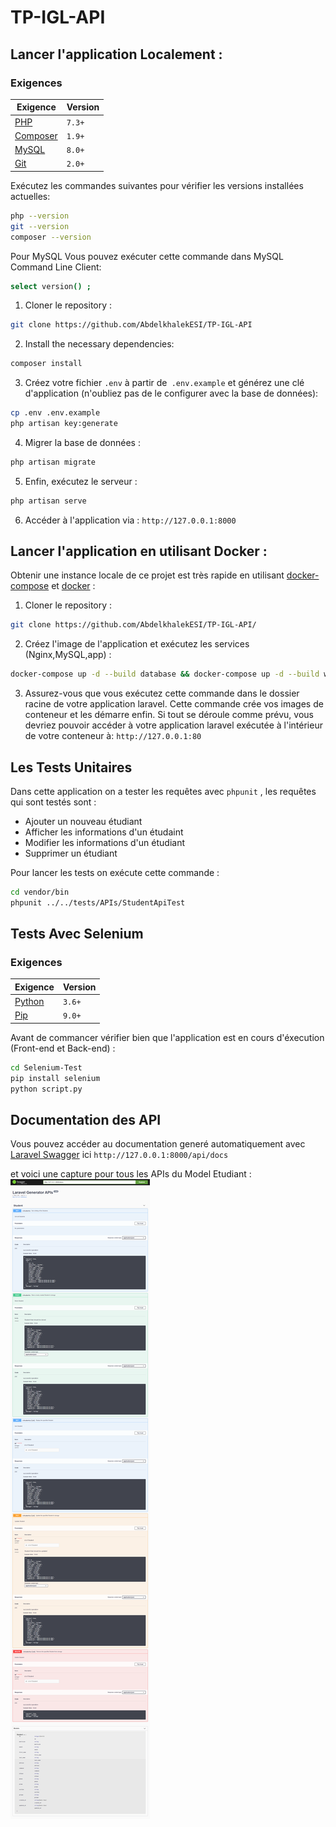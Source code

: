 # TP-IGL-API 

## Lancer l'application Localement : 

### Exigences 
| Exigence                                 | Version |
| ------------------------------------------- | ------- |
| [PHP](https://www.php.net)                | `7.3+`  |
| [Composer](https://getcomposer.org) | `1.9+`  |
| [MySQL](https://www.mysql.com) | `8.0+`  |
| [Git](https://git-scm.com/downloads) | `2.0+`  |

Exécutez les commandes suivantes pour vérifier les versions installées actuelles:

```bash
php --version
git --version
composer --version
```

Pour MySQL Vous pouvez exécuter cette commande dans MySQL Command Line Client:

```bash
select version() ;
```

1. Cloner le repository :

```bash
git clone https://github.com/AbdelkhalekESI/TP-IGL-API
```

2. Install the necessary dependencies:

```bash
composer install
```

3. Créez votre fichier `.env` à partir de` .env.example` et générez une clé d'application (n'oubliez pas de le configurer avec la base de données):

```bash
cp .env .env.example
php artisan key:generate  
```

4. Migrer la base de données :
```bash
php artisan migrate 
```

5. Enfin, exécutez le serveur :

```bash
php artisan serve
```

6. Accéder à l'application via : `http://127.0.0.1:8000`

## Lancer l'application en utilisant Docker : 

Obtenir une instance locale de ce projet est très rapide en utilisant [docker-compose](https://docs.docker.com/compose/) et [docker](https://www.docker.com/products/docker-desktop) :

1. Cloner le repository :

```bash
git clone https://github.com/AbdelkhalekESI/TP-IGL-API/
```

2. Créez l'image de l'application et exécutez les services (Nginx,MySQL,app) :

```bash
docker-compose up -d --build database && docker-compose up -d --build web && docker-compose up -d --build app 
```

3. Assurez-vous que vous exécutez cette commande dans le dossier racine de votre application laravel. Cette commande crée vos images de conteneur et les démarre enfin. Si tout se déroule comme prévu, vous devriez pouvoir accéder à votre application laravel exécutée à l'intérieur de votre conteneur à: `http://127.0.0.1:80`

## Les Tests Unitaires 

Dans cette application on a tester les requêtes avec `phpunit` , les requêtes qui sont testés sont :

- Ajouter un nouveau étudiant 
- Afficher les informations d'un étudaint 
- Modifier les informations d'un étudiant 
- Supprimer un étudiant 

Pour lancer les tests on exécute cette commande :

```bash
cd vendor/bin
phpunit ../../tests/APIs/StudentApiTest
```

## Tests Avec Selenium 

### Exigences 

| Exigence                                 | Version |
| ------------------------------------------- | ------- |
| [Python](https://www.python.org/downloads/) | `3.6+`  |
| [Pip](https://pypi.org/project/pip/) | `9.0+`  |

Avant de commancer vérifier bien que l'application est en cours d'éxecution (Front-end et Back-end) :

```bash
cd Selenium-Test
pip install selenium
python script.py
```

## Documentation des API 

Vous pouvez accéder au documentation generé automatiquement avec [Laravel Swagger](https://github.com/mtrajano/laravel-swagger) ici `http://127.0.0.1:8000/api/docs`

et voici une capture pour tous les APIs du Model Etudiant : 
![Swagger API](/Screenshots/screen.png)
